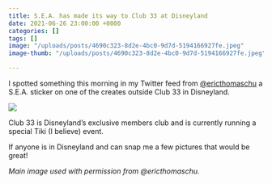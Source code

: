 ```yaml
---
title: S.E.A. has made its way to Club 33 at Disneyland
date: 2021-06-26 23:00:00 +0000
categories: []
tags: []
image: "/uploads/posts/4690c323-8d2e-4bc0-9d7d-5194166927fe.jpeg"
image-thumb: "/uploads/posts/4690c323-8d2e-4bc0-9d7d-5194166927fe.jpeg"

---
```

I spotted something this morning in my Twitter feed from [@ericthomaschu](https://twitter.com/ericthomaschu) a S.E.A. sticker on one of the creates outside Club 33 in Disneyland.

![](/uploads/posts/4690c323-8d2e-4bc0-9d7d-5194166927fe.jpeg)

Club 33 is Disneyland’s exclusive members club and is currently running a special Tiki (I believe) event.

If anyone is in Disneyland and can snap me a few pictures that would be great!

_Main image used with permission from @ericthomaschu._